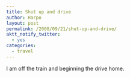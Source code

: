 ```yaml
---
title: Shut up and drive
author: Harpo
layout: post
permalink: /2008/09/21/shut-up-and-drive/
aktt_notify_twitter:
  - yes
categories:
  - travel
---
```

I am off the train and beginning the drive home.